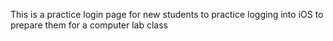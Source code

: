 This is a practice login page for new students to practice logging into iOS to prepare them for a computer lab class
